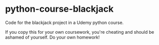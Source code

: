 # python-course-blackjack

Code for the blackjack project in a Udemy python course. 

If you copy this for your own coursework, you're cheating and should be ashamed of yourself. Do your own homework!
